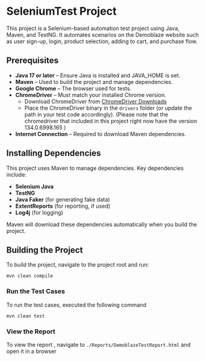 # SeleniumTest Project

This project is a Selenium-based automation test project using Java, Maven, and TestNG. It automates scenarios on the Demoblaze website such as user sign-up, login, product selection, adding to cart, and purchase flow.

## Prerequisites

- **Java 17 or later** – Ensure Java is installed and JAVA_HOME is set.
- **Maven** – Used to build the project and manage dependencies.
- **Google Chrome** – The browser used for tests.
- **ChromeDriver** – Must match your installed Chrome version.
  - Download ChromeDriver from [ChromeDriver Downloads](https://sites.google.com/chromium.org/driver/downloads)
  - Place the ChromeDriver binary in the `drivers` folder (or update the path in your test code accordingly). (Please note that the chromedriver that included in this project right now have the version 134.0.6998.165 )
- **Internet Connection** – Required to download Maven dependencies. 

## Installing Dependencies

This project uses Maven to manage dependencies. Key dependencies include:
- **Selenium Java**
- **TestNG**
- **Java Faker** (for generating fake data)
- **ExtentReports** (for reporting, if used)
- **Log4j** (for logging)

Maven will download these dependencies automatically when you build the project.

## Building the Project

To build the project, navigate to the project root and run:
```
mvn clean compile
``` 

### Run the Test Cases 

To run the test cases, executed the following command 

``` 
mvn clean test
``` 

### View the Report 

To view the report , navigate to `./Reports/DemoblazeTestReport.html` and open it in a browser 

